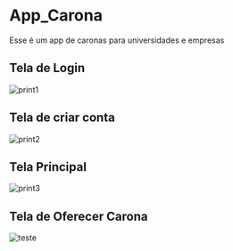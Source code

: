 # App_Carona
Esse é um app de caronas para universidades e empresas

## Tela de Login

![print1](https://user-images.githubusercontent.com/37156004/78049040-eed90780-7350-11ea-92e8-2155cf42220a.jpeg)

## Tela de criar conta

![print2](https://user-images.githubusercontent.com/37156004/78049099-031d0480-7351-11ea-850c-169a38eb62e7.jpeg)

## Tela Principal

![print3](https://user-images.githubusercontent.com/37156004/78049139-0f08c680-7351-11ea-9d6e-0d3386f6329c.jpeg)

## Tela de Oferecer Carona

![teste](https://user-images.githubusercontent.com/37156004/78407030-476f0580-75da-11ea-964d-9156a294a43e.jpg)

